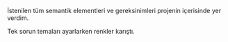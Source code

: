 İstenilen tüm semantik elementleri ve gereksinimleri projenin içerisinde yer verdim.

Tek sorun temaları ayarlarken renkler karıştı.
